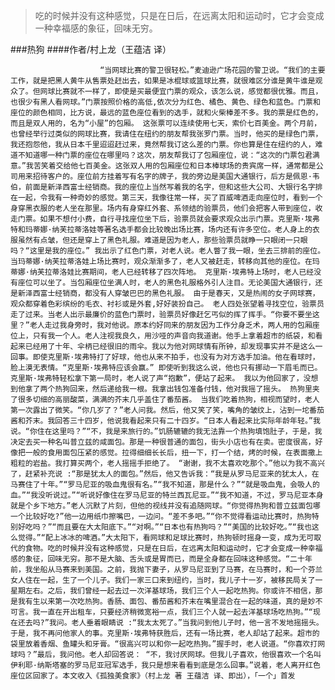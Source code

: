 > 吃的时候并没有这种感觉，只是在日后，在远离太阳和运动时，它才会变成一种幸福感的象征，回味无穷。

###热狗
####作者/村上龙（王蕴洁 译）

						“当网球比赛的警卫很轻松。”麦迪逊广场花园的警卫说。“我们的主要工作，就是把黑人黄牛从售票处赶出去，如果是冰棍球或篮球比赛，就很难区分谁是黄牛谁是观众了。但网球比赛就不一样了，即使是买最便宜门票的观众，该怎么说，感觉都很优雅。而且，也很少有黑人看网球。”门票按照价格的高低,依次分为红色、橘色、黄色、绿色和蓝色。门票和座位的颜色相同，比方说，最远的蓝色座位看到的选手，就和火柴棒差不多。我的票是红色的，而且是双人用的，名为“小屋”的包厢。 这张票可以连续使用七天，索价七百美金。两个月前，也曾经举行过类似的网球比赛，我请住在纽约的朋友帮我张罗门票。当时，他买的是绿色门票，我还抱怨他，我从日本千里迢迢赶过来，竟然帮我订这么差的门票。你也算是住在纽约的人，难道不知道哪一种门票的座位在哪里吗？这次，朋友帮我订了包厢座位，说：“这次的门票包君满意。”我苦笑着交给他七百美金。这张双人用的包厢座位和日本棒球场的贵宾席一样，通常都是公司用来招待客户的。座位前方挂着写有名字的牌子，我的旁边是美国大通银行，后方是佩恩·韦伯，前面是新泽西富士经销商。我的座位上当然写着我的名字，但和这些大公司、大银行名字排在一起，令我有一种奇妙的感觉。第三天，我像往常一样，买了百威啤酒走向座位时，看到一个身穿黑衣服的老人坐在那里。场内有身穿红外套、系领结的验票员，他们会把客人带到座位，收走门票。如果不想付小费，自行寻找座位坐下后，验票员就会要求观众出示门票。克里斯·埃弗特和玛蒂娜·纳芙拉蒂洛娃等著名选手都会比较晚出场比赛，场内还有许多空位。老人身上的衣服虽然有点皱，但还是穿上了黑色礼服。难道是因为老人，那些验票员就睁一只眼闭一只眼吗？“这里是我的座位。” 我出示了红色门票，对老人说。老人瞥了我一眼，坐去三排前的座位。当玛蒂娜·纳芙拉蒂洛娃上场比赛时，观众渐渐多了，老人又被赶走，转移向其他的座位。在玛蒂娜·纳芙拉蒂洛娃比赛期间，老人已经转移了四次阵地。 克里斯·埃弗特上场时，老人已经没有座位可以坐了。当包厢座位坐满人时，老人的黑色礼服格外引人注目。无论美国大通银行，还是新泽西富士经销商，都没有人穿皱巴巴的黑色礼服。 由于是春天，又是热闹的女子网球赛，观众都穿着色彩缤纷的毛衣、衬衫或是外套,好好装扮自己。 老人四处张望着寻找空位，验票员走了过来。当老人出示最廉价的蓝色门票时，验票员好像赶乞丐似的挥了挥手。“你要不要坐这里？”老人走过我身旁时，我对他说。原本约好同来的朋友因为工作分身乏术，两人用的包厢座位上，只有我一个人。老人注视我良久，用沙哑的声音向我道谢。他手上拿着超市的纸袋，和看起来已经用了十年、伞柄已经很旧的雨伞。我以为他对网球情有所钟，却发现事实并不是这么一回事。即使克里斯·埃弗特打了好球，他也从来不拍手，也没有为对方选手加油。他在看球时，脸上漠无表情。“克里斯·埃弗特应该会赢。” 即使听到我这么说，他也只有挪动一下眉毛而已。 克里斯·埃弗特轻松拿下第一局时，老人说了声“抱歉”，便站了起来。 我以为他回家了，没想到他拿了两个热狗回来，然后递给我一根。我拿出钱包准备付钱，他对我摇了摇头。 热狗里夹了很多切细的高丽酸菜，满满的芥末几乎盖住了番茄酱。 当我们吃着热狗，相视而望时，老人第一次露出了微笑。“你几岁了？”老人问我。然后，他又笑了笑，嘴角的皱纹上，沾到一坨番茄酱和芥末。我回答三十四岁，他说我看起来只有二十四岁。“日本人看起来比实际年龄年轻。”我说。“你住在这里吗？”“不，我是来旅行的。”饥肠辘辘的我无法靠一个热狗填饱肚子，于是，我决定去买一种名叫普立兹的咸面包。那是一种很普通的面包，街头小店也有在卖。密度很高，好像把一般的食用面包压紧的感觉。拉得细细长长后，扭一下，打一个结，烤的时候，在表面撒上粗粒的岩盐。我打算买两个，老人摇摇手拒绝了。 “谢谢，我不太喜欢吃那个。”他以为我不高兴了，赶紧补充说 :“那是犹太人的面包。”然后，他又告诉我：“我是从罗马尼亚来的犹太人，在马赛住了十年。”“罗马尼亚的吸血鬼很有名。”“我不知道，那是什么？”“就是吸血鬼，会吸人的血。”“我没听说过。”“听说好像住在罗马尼亚的特兰西瓦尼亚。”“我不知道，不过，罗马尼亚本身就是个乡下地方。”老人沉默了片刻，但他的视线并没有追随网球。“你觉得热狗和普立兹面包哪一个比较好吃?”他一边用纸巾擦嘴巴，一边问。“差不多吧。”“你不觉得看运动比赛时，热狗特别好吃吗？”“而且要在大太阳底下。”“对啊。”“日本也有热狗吗？”“美国的比较好吃。”“我也这么觉得。”“配上冰冰的啤酒。”大太阳下，看网球和足球比赛时，热狗顿时摇身一变，成为无可取代的食物。吃的时候并没有这种感觉，只是在日后，在远离太阳和运动时，它才会变成一种幸福感的象征，回味无穷。那不是大脑、舌头或是胃而已，而是全身都在回味这种感觉。“二十年前，我坐船从马赛来到美国。之前，我抛下妻子，从罗马尼亚到了马赛，在马赛时，和一个芬兰女人住在一起，生了一个儿子。我们一家三口来到纽约，当时，我儿子十一岁，被移民局关了一星期左右。之后，我们曾经一起去过一次洋基球场，我们三个人一起吃热狗。你或许不相信，那是我有生以来第一次吃热狗。香肠、面包、番茄酱和芥末在嘴里混合在一起的味道，真的是妙不可言。我一直在开出租车，只要经济稍微宽裕一点，我们三个人就一起去洋基球场吃热狗。”“现在还去吗?”我问。老人垂着眼睛说 :“我太太死了。”当我问到他儿子时，他一言不发地摇摇头。于是，我不再问他家人的事。克里斯·埃弗特获胜后，还有一场比赛，老人却站了起来。超市的袋里放着香烟、鱼罐头和牙膏。“很高兴可以和你一起吃热狗。”握手时，老人说道。“你喜欢打网球吗？”最后，我问他。老人却回答说： “不，我讨厌网球。但我儿子喜欢，他很喜欢一个名叫伊利耶·纳斯塔塞的罗马尼亚冠军选手，我只是想来看看到底是怎么回事。”说着，老人离开红色座位区回家了。本文收入《孤独美食家》（村上龙 著 王蕴洁 译、即出），「一个」首发 